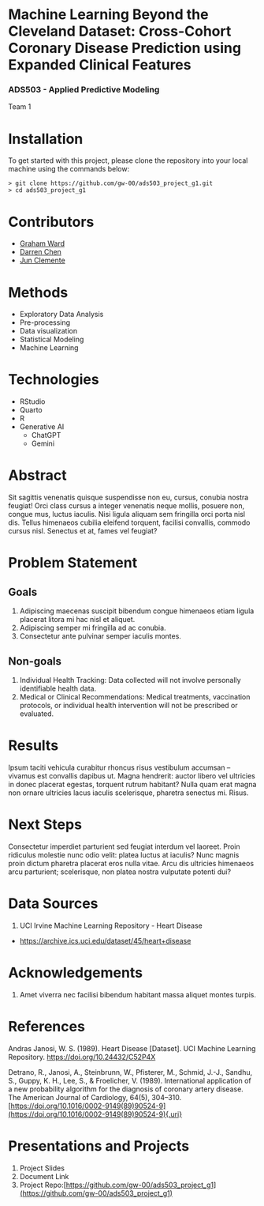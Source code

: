 # Machine Learning Beyond the Cleveland Dataset: Cross-Cohort Coronary Disease Prediction using Expanded Clinical Features

### ADS503 - Applied Predictive Modeling

Team 1

# Installation

To get started with this project, please clone the repository into your local machine using the commands below:

```{bash}
> git clone https://github.com/gw-00/ads503_project_g1.git  
> cd ads503_project_g1
```

# Contributors

-   [Graham Ward](https://github.com/gw-00)
-   [Darren Chen](https://github.com/darrencheninfo)
-   [Jun Clemente](https://github.com/junclemente)

# Methods

-   Exploratory Data Analysis
-   Pre-processing
-   Data visualization
-   Statistical Modeling
-   Machine Learning

# Technologies

-   RStudio
-   Quarto
-   R
-   Generative AI
    -   ChatGPT
    -   Gemini

# Abstract

Sit sagittis venenatis quisque suspendisse non eu, cursus, conubia nostra feugiat! Orci class cursus a integer venenatis neque mollis, posuere non, congue mus, luctus iaculis. Nisi ligula aliquam sem fringilla orci porta nisl dis. Tellus himenaeos cubilia eleifend torquent, facilisi convallis, commodo cursus nisl. Senectus et at, fames vel feugiat?

# Problem Statement

## Goals

1.  Adipiscing maecenas suscipit bibendum congue himenaeos etiam ligula placerat litora mi hac nisl et aliquet.
2.  Adipiscing semper mi fringilla ad ac conubia.
3.  Consectetur ante pulvinar semper iaculis montes.

## Non-goals

1.  Individual Health Tracking: Data collected will not involve personally identifiable health data.
2.  Medical or Clinical Recommendations: Medical treatments, vaccination protocols, or individual health intervention will not be prescribed or evaluated.

# Results

Ipsum taciti vehicula curabitur rhoncus risus vestibulum accumsan – vivamus est convallis dapibus ut. Magna hendrerit: auctor libero vel ultricies in donec placerat egestas, torquent rutrum habitant? Nulla quam erat magna non ornare ultricies lacus iaculis scelerisque, pharetra senectus mi. Risus.

# Next Steps

Consectetur imperdiet parturient sed feugiat interdum vel laoreet. Proin ridiculus molestie nunc odio velit: platea luctus at iaculis? Nunc magnis proin dictum pharetra placerat eros nulla vitae. Arcu dis ultricies himenaeos arcu parturient; scelerisque, non platea nostra vulputate potenti dui?

# Data Sources

1.  UCI Irvine Machine Learning Repository - Heart Disease

-   <https://archive.ics.uci.edu/dataset/45/heart+disease>

# Acknowledgements

1.  Amet viverra nec facilisi bibendum habitant massa aliquet montes turpis.

# References

Andras Janosi, W. S. (1989). Heart Disease [Dataset]. UCI Machine Learning Repository. <https://doi.org/10.24432/C52P4X>

Detrano, R., Janosi, A., Steinbrunn, W., Pfisterer, M., Schmid, J.-J., Sandhu, S., Guppy, K. H., Lee, S., & Froelicher, V. (1989). International application of a new probability algorithm for the diagnosis of coronary artery disease. The American Journal of Cardiology, 64(5), 304–310. [https://doi.org/10.1016/0002-9149(89)90524-9](https://doi.org/10.1016/0002-9149(89)90524-9){.uri}

# Presentations and Projects

1.  Project Slides
2.  Document Link
3.  Project Repo:[https://github.com/gw-00/ads503_project_g1](https://github.com/gw-00/ads503_project_g1)
